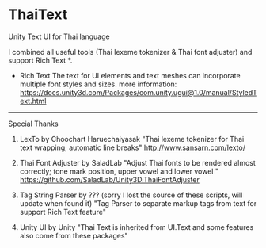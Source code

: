 # ThaiText
 Unity Text UI for Thai language

 I combined all useful tools (Thai lexeme tokenizer & Thai font adjuster) and support Rich Text *.

 * Rich Text
 The text for UI elements and text meshes can incorporate multiple font styles and sizes.
more information: https://docs.unity3d.com/Packages/com.unity.ugui@1.0/manual/StyledText.html
 _______________________________________________________________

 Special Thanks

 1. LexTo
 by Choochart Haruechaiyasak
 "Thai lexeme tokenizer for Thai text wrapping; automatic line breaks"
http://www.sansarn.com/lexto/

 2. Thai Font Adjuster
 by SaladLab
 "Adjust Thai fonts to be rendered almost correctly; tone mark position, upper vowel and lower vowel "
https://github.com/SaladLab/Unity3D.ThaiFontAdjuster

3. Tag String Parser
by ??? (sorry I lost the source of these scripts, will update when found it)
"Tag Parser to separate markup tags from text for support Rich Text feature"

4. Unity UI
by Unity
"Thai Text is inherited from UI.Text and some features also come from these packages"
